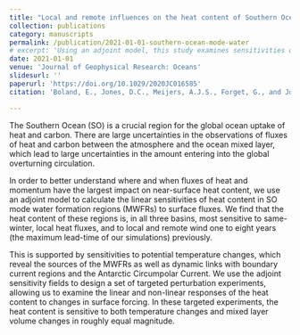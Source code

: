 ```yaml
---
title: "Local and remote influences on the heat content of Southern Ocean mode water formation regions"
collection: publications
category: manuscripts
permalink: /publication/2021-01-01-southern-ocean-mode-water
# excerpt: 'Using an adjoint model, this study examines sensitivities of Southern Ocean mode water formation regions to surface fluxes, highlighting local and remote influences on heat content and mixed layer dynamics.'
date: 2021-01-01
venue: 'Journal of Geophysical Research: Oceans'
slidesurl: ''
paperurl: 'https://doi.org/10.1029/2020JC016585'
citation: 'Boland, E., Jones, D.C., Meijers, A.J.S., Forget, G., and Josey, S.A. (2021). "Local and remote influences on the heat content of Southern Ocean mode water formation regions." <i>Journal of Geophysical Research: Oceans</i>, 126, e2020JC016585. <a href="https://doi.org/10.1029/2020JC016585">https://doi.org/10.1029/2020JC016585</a>'

---
```

The Southern Ocean (SO) is a crucial region for the global ocean uptake of heat and carbon. There are large uncertainties in the observations of fluxes of heat and carbon between the atmosphere and the ocean mixed layer, which lead to large uncertainties in the amount entering into the global overturning circulation. 

In order to better understand where and when fluxes of heat and momentum have the largest impact on near-surface heat content, we use an adjoint model to calculate the linear sensitivities of heat content in SO mode water formation regions (MWFRs) to surface fluxes. We find that the heat content of these regions is, in all three basins, most sensitive to same-winter, local heat fluxes, and to local and remote wind one to eight years (the maximum lead-time of our simulations) previously. 

This is supported by sensitivities to potential temperature changes, which reveal the sources of the MWFRs as well as dynamic links with boundary current regions and the Antarctic Circumpolar Current. We use the adjoint sensitivity fields to design a set of targeted perturbation experiments, allowing us to examine the linear and non-linear responses of the heat content to changes in surface forcing. In these targeted experiments, the heat content is sensitive to both temperature changes and mixed layer volume changes in roughly equal magnitude.

